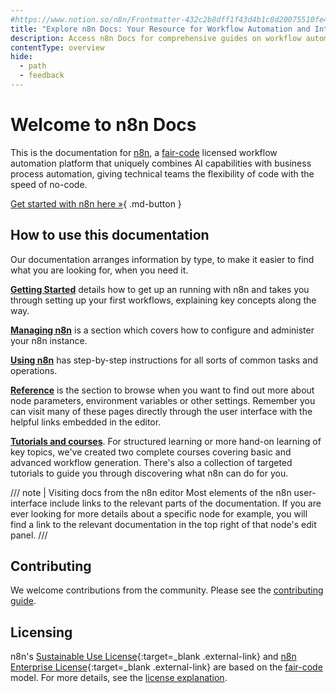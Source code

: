 ```yaml
---
#https://www.notion.so/n8n/Frontmatter-432c2b8dff1f43d4b1c8d20075510fe4
title: "Explore n8n Docs: Your Resource for Workflow Automation and Integrations"
description: Access n8n Docs for comprehensive guides on workflow automation and integrations. Learn how to integrate apps and enhance your automation capabilities.
contentType: overview
hide:
  - path
  - feedback
---
```


# Welcome to n8n Docs


This is the documentation for [n8n](https://n8n.io/), a [fair-code](https://faircode.io) licensed workflow automation platform that uniquely combines AI capabilities with business process automation, giving technical teams the flexibility of code with the speed of no-code.

[Get started with n8n here »](/start-here/index.md){ .md-button }

## How to use this documentation

Our documentation arranges information by type, to make it easier to find what you are looking for, when you need it. 

[**Getting Started**](/start-here/index.md) details how to get up an running with n8n and takes you through setting up your first workflows, explaining key concepts along the way.

[**Managing n8n**](/managing-n8n/index.md) is a section which covers how to configure and administer your n8n instance.

[**Using n8n**](/using-n8n/index.md) has step-by-step instructions for all sorts of common tasks and operations.

[**Reference**](/reference/index.md) is the section to browse when you want to find out more about node parameters, environment variables or other settings. Remember you can visit many of these pages directly through the user interface with the helpful links embedded in the editor.

[**Tutorials and courses**](/tutorials/index.md). For structured learning or more hand-on learning of key topics, we've created two complete courses covering basic and advanced workflow generation. There's also a collection of targeted tutorials to guide you through discovering what n8n can do for you.


/// note | Visiting docs from the n8n editor
Most elements of the n8n user-interface include links to the relevant parts of the documentation. If you are ever looking for more details about a specific node for example, you will find a link to the relevant documentation in the top right of that node's edit panel.
///

## Contributing

We welcome contributions from the community. Please see the [contributing guide](/help-community/contributing.md).

## Licensing

n8n's [Sustainable Use License](https://github.com/n8n-io/n8n/blob/master/LICENSE.md){:target=\_blank .external-link} and [n8n Enterprise License](https://github.com/n8n-io/n8n/blob/master/LICENSE_EE.md){:target=\_blank .external-link} are based on the [fair-code](https://faircode.io/) model. For more details, see the [license explanation](sustainable-use-license.md).
